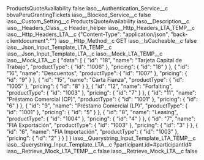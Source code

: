 <?xml version="1.0" encoding="UTF-8"?>
<CustomMetadata xmlns="http://soap.sforce.com/2006/04/metadata" xmlns:xsi="http://www.w3.org/2001/XMLSchema-instance" xmlns:xsd="http://www.w3.org/2001/XMLSchema">
    <label>ProductsQuoteAvailability</label>
    <protected>false</protected>
    <values>
        <field>iaso__Authentication_Service__c</field>
        <value xsi:type="xsd:string">bbvaPeruGrantingTickets</value>
    </values>
    <values>
        <field>iaso__Blocked_Service__c</field>
        <value xsi:type="xsd:boolean">false</value>
    </values>
    <values>
        <field>iaso__Custom_Setting__c</field>
        <value xsi:type="xsd:string">ProductsQuoteAvailability</value>
    </values>
    <values>
        <field>iaso__Description__c</field>
        <value xsi:nil="true"/>
    </values>
    <values>
        <field>iaso__Headers_Class__c</field>
        <value xsi:type="xsd:string">Header_helper</value>
    </values>
    <values>
        <field>iaso__Http_Headers_LTA_TEMP__c</field>
        <value xsi:nil="true"/>
    </values>
    <values>
        <field>iaso__Http_Headers_LTA__c</field>
        <value xsi:type="xsd:string">{&quot;Content-Type&quot;: &quot;application/json&quot;, &quot;back-clientdocument&quot;:&quot;&quot;}</value>
    </values>
    <values>
        <field>iaso__Http_Method__c</field>
        <value xsi:type="xsd:string">GET</value>
    </values>
    <values>
        <field>iaso__IsCacheable__c</field>
        <value xsi:type="xsd:boolean">false</value>
    </values>
    <values>
        <field>iaso__Json_Input_Template_LTA_TEMP__c</field>
        <value xsi:nil="true"/>
    </values>
    <values>
        <field>iaso__Json_Input_Template_LTA__c</field>
        <value xsi:nil="true"/>
    </values>
    <values>
        <field>iaso__Mock_LTA_TEMP__c</field>
        <value xsi:nil="true"/>
    </values>
    <values>
        <field>iaso__Mock_LTA__c</field>
        <value xsi:type="xsd:string">{
    &quot;data&quot;: [
        {
            &quot;id&quot;: &quot;18&quot;,
            &quot;name&quot;: &quot;Tarjeta Capital de Trabajo&quot;,
            &quot;productType&quot;: {
                &quot;id&quot;: &quot;1006&quot;
            },
            &quot;pricing&quot;: {
                &quot;id&quot;: &quot;18&quot;
            }
        },
        {
            &quot;id&quot;: &quot;16&quot;,
            &quot;name&quot;: &quot;Descuentos&quot;,
            &quot;productType&quot;: {
                &quot;id&quot;: &quot;1007&quot;
            },
            &quot;pricing&quot;: {
                &quot;id&quot;: &quot;9&quot;
            }
        },
        {
            &quot;id&quot;: &quot;15&quot;,
            &quot;name&quot;: &quot;Carta Fianza&quot;,
            &quot;productType&quot;: {
                &quot;id&quot;: &quot;1005&quot;
            },
            &quot;pricing&quot;: {
                &quot;id&quot;: &quot;8&quot;
            }
        },
        {
            &quot;id&quot;: &quot;12&quot;,
            &quot;name&quot;: &quot;Forfaiting&quot;,
            &quot;productType&quot;: {
                &quot;id&quot;: &quot;1003&quot;
            },
            &quot;pricing&quot;: {
                &quot;id&quot;: &quot;7&quot;
            }
        },
        {
            &quot;id&quot;: &quot;11&quot;,
            &quot;name&quot;: &quot;Préstamo Comercial (CP)&quot;,
            &quot;productType&quot;: {
                &quot;id&quot;: &quot;1001&quot;
            },
            &quot;pricing&quot;: {
                &quot;id&quot;: &quot;6&quot;
            }
        },
        {
            &quot;id&quot;: &quot;9&quot;,
            &quot;name&quot;: &quot;Préstamo Comercial (LP)&quot;,
            &quot;productType&quot;: {
                &quot;id&quot;: &quot;1001&quot;
            },
            &quot;pricing&quot;: {
                &quot;id&quot;: &quot;5&quot;
            }
        },
        {
            &quot;id&quot;: &quot;8&quot;,
            &quot;name&quot;: &quot;Leasing&quot;,
            &quot;productType&quot;: {
                &quot;id&quot;: &quot;1004&quot;
            },
            &quot;pricing&quot;: {
                &quot;id&quot;: &quot;4&quot;
            }
        },
        {
            &quot;id&quot;: &quot;7&quot;,
            &quot;name&quot;: &quot;FIA Exportación&quot;,
            &quot;productType&quot;: {
                &quot;id&quot;: &quot;1003&quot;
            },
            &quot;pricing&quot;: {
                &quot;id&quot;: &quot;3&quot;
            }
        },
        {
            &quot;id&quot;: &quot;6&quot;,
            &quot;name&quot;: &quot;FIA Importación&quot;,
            &quot;productType&quot;: {
                &quot;id&quot;: &quot;1003&quot;
            },
            &quot;pricing&quot;: {
                &quot;id&quot;: &quot;2&quot;
            }
        }
    ]
}</value>
    </values>
    <values>
        <field>iaso__Querystring_Input_Template_LTA_TEMP__c</field>
        <value xsi:nil="true"/>
    </values>
    <values>
        <field>iaso__Querystring_Input_Template_LTA__c</field>
        <value xsi:type="xsd:string">?participant.id=#participantId#</value>
    </values>
    <values>
        <field>iaso__Retrieve_Mock_LTA_TEMP__c</field>
        <value xsi:type="xsd:boolean">false</value>
    </values>
    <values>
        <field>iaso__Retrieve_Mock_LTA__c</field>
        <value xsi:type="xsd:boolean">false</value>
    </values>
</CustomMetadata>
